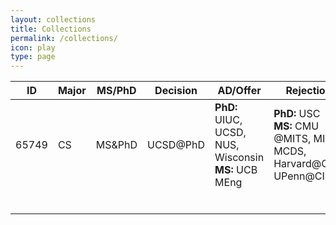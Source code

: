 ```yaml
---
layout: collections
title: Collections
permalink: /collections/
icon: play
type: page
---
```


| ID    | Major | MS/PhD | Decision | AD/Offer                                 | Rejection                                | Waiting List | Pending                            | GPA  | TOEFL     | GRE         | Internship            | Research                   | Publication                | Exchange |
| ----- | ----- | ------ | -------- | ---------------------------------------- | ---------------------------------------- | ------------ | ---------------------------------- | ---- | --------- | ----------- | --------------------- | -------------------------- | -------------------------- | -------- |
| 65749 | CS    | MS&PhD | UCSD@PhD | **PhD:** UIUC, UCSD, NUS, Wisconsin<br />**MS:** UCB MEng | **PhD:** USC<br />**MS:** CMU @MITS, MIIS, MCDS, Harvard@CSE, UPenn@CIS | CMU@MSCV     | CMU@SECV, MCDS, UCLA@CS, Umich@CSE | 3.68 | 100 (s22) | 155+170+3.5 | Startup x1, Nvidia x1 | FORWARD@UIUC<br />NeXT@NUS | AAAI x1, SIGIR x1, TKDE x1 | NUS      |
|       |       |        |          |                                          |                                          |              |                                    |      |           |             |                       |                            |                            |          |
|       |       |        |          |                                          |                                          |              |                                    |      |           |             |                       |                            |                            |          |
|       |       |        |          |                                          |                                          |              |                                    |      |           |             |                       |                            |                            |          |
|       |       |        |          |                                          |                                          |              |                                    |      |           |             |                       |                            |                            |          |
|       |       |        |          |                                          |                                          |              |                                    |      |           |             |                       |                            |                            |          |
|       |       |        |          |                                          |                                          |              |                                    |      |           |             |                       |                            |                            |          |

